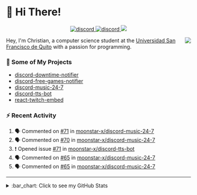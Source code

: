 # :wave: Hi There!

<p align="center">
  <a href="https://discord.gg/mhj3Zsv">
    <img alt="discord" src="https://img.shields.io/discord/730998659008823296.svg?label=&logo=discord&logoColor=ffffff&color=7389D8&labelColor=6A7EC2"/>
  </a>
  <a href="https://twitter.com/moonstar_x99">
    <img alt="discord" src="https://img.shields.io/twitter/follow/moonstar_x99?label=Follow%20Me%21&style=social"/>
  </a>
  <a href="https://badges.pufler.dev">
    <img src="https://badges.pufler.dev/visits/moonstar-x/moonstar-x?style=flat&logo=github">
  </a>
</p>

<img align="right" src="https://media.tenor.com/images/cb8fb20986aac7eef75c8ce6bc3997c0/tenor.gif" />

Hey, I'm Christian, a computer science student at the [Universidad San Francisco de Quito](http://www.usfq.edu.ec/Paginas/Inicio.aspx) with a passion for programming.

### :rocket: Some of My Projects

* [discord-downtime-notifier](https://github.com/moonstar-x/discord-downtime-notifier)
* [discord-free-games-notifier](https://github.com/moonstar-x/discord-free-games-notifier)
* [discord-music-24-7](https://github.com/moonstar-x/discord-music-24-7)
* [discord-tts-bot](https://github.com/moonstar-x/discord-tts-bot)
* [react-twitch-embed](https://github.com/moonstar-x/react-twitch-embed)

### :zap: Recent Activity

<!--START_SECTION:activity-->
1. 🗣 Commented on [#71](https://github.com/moonstar-x/discord-music-24-7/issues/71) in [moonstar-x/discord-music-24-7](https://github.com/moonstar-x/discord-music-24-7)
2. 🗣 Commented on [#70](https://github.com/moonstar-x/discord-music-24-7/issues/70) in [moonstar-x/discord-music-24-7](https://github.com/moonstar-x/discord-music-24-7)
3. ❗️ Opened issue [#71](https://github.com/moonstar-x/discord-tts-bot/issues/71) in [moonstar-x/discord-tts-bot](https://github.com/moonstar-x/discord-tts-bot)
4. 🗣 Commented on [#65](https://github.com/moonstar-x/discord-music-24-7/issues/65) in [moonstar-x/discord-music-24-7](https://github.com/moonstar-x/discord-music-24-7)
5. 🗣 Commented on [#65](https://github.com/moonstar-x/discord-music-24-7/issues/65) in [moonstar-x/discord-music-24-7](https://github.com/moonstar-x/discord-music-24-7)
<!--END_SECTION:activity-->

---

<details>
  <summary>
    :bar_chart: Click to see my GitHub Stats
  </summary>
  <p align="center">
    <br>
    <img alt="GitHub Stats" src="https://github-readme-stats.vercel.app/api?username=moonstar-x&count_private=true&show_icons=true&theme=dracula" />
    <br>
    <img alt="GitHub Top Languages" src="https://github-readme-stats.vercel.app/api/top-langs/?username=moonstar-x&layout=compact&theme=dracula" />
  </p>
</details>
